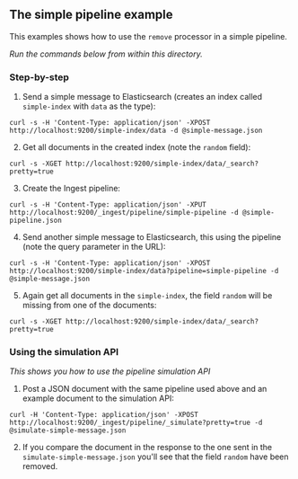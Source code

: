 ## The simple pipeline example

This examples shows how to use the `remove` processor in a simple pipeline.

_Run the commands below from within this directory._

### Step-by-step

1. Send a simple message to Elasticsearch (creates an index called `simple-index` with `data` as the type):
```
curl -s -H 'Content-Type: application/json' -XPOST http://localhost:9200/simple-index/data -d @simple-message.json
```
2. Get all documents in the created index (note the `random` field):
```
curl -s -XGET http://localhost:9200/simple-index/data/_search?pretty=true
```
3. Create the Ingest pipeline:
```
curl -s -H 'Content-Type: application/json' -XPUT http://localhost:9200/_ingest/pipeline/simple-pipeline -d @simple-pipeline.json
```
4. Send another simple message to Elasticsearch, this using the pipeline (note the query parameter in the URL):
```
curl -s -H 'Content-Type: application/json' -XPOST http://localhost:9200/simple-index/data?pipeline=simple-pipeline -d @simple-message.json
```
5. Again get all documents in the `simple-index`, the field `random` will be missing from one of the documents:
```
curl -s -XGET http://localhost:9200/simple-index/data/_search?pretty=true
```

### Using the simulation API

_This shows you how to use the pipeline simulation API_

1. Post a JSON document with the same pipeline used above and an example document to the simulation API:
```
curl -H 'Content-Type: application/json' -XPOST http://localhost:9200/_ingest/pipeline/_simulate?pretty=true -d @simulate-simple-message.json
```
2. If you compare the document in the response to the one sent in the `simulate-simple-message.json` you'll see that the field `random` have been removed.